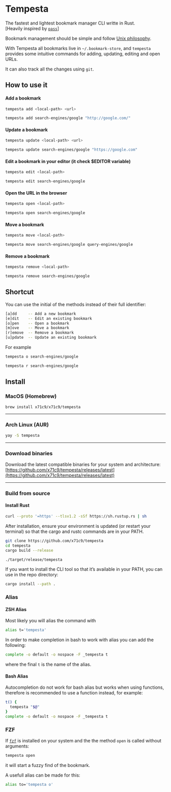 # Tempesta

The fastest and lightest bookmark manager CLI writte in Rust.\
[Heavily inspired by [`pass`](https://www.passwordstore.org/)]

Bookmark management should be simple and follow [Unix philosophy](https://en.wikipedia.org/wiki/Unix_philosophy).

With Tempesta all bookmarks live in `~/.bookmark-store`, and `tempesta` provides
some intuitive commands for adding, updating, editing and open URLs.

It can also track all the changes using `git`.

## How to use it

#### Add a bookmark
```bash
tempesta add <local-path> <url>

tempesta add search-engines/google "http://google.com/"
```

#### Update a bookmark
```bash
tempesta update <local-path> <url>

tempesta update search-engines/google "https://google.com"
```

#### Edit a bookmark in your editor (it check $EDITOR variable)
```bash
tempesta edit <local-path>

tempesta edit search-engines/google
```

#### Open the URL in the browser
```bash
tempesta open <local-path>

tempesta open search-engines/google
```

#### Move a bookmark
```bash
tempesta move <local-path>

tempesta move search-engines/google query-engines/google
```

#### Remove a bookmark
```bash
tempesta remove <local-path>

tempesta remove search-engines/google
```

## Shortcut

You can use the initial of the methods instead of their full identifier:

```bash
[a]dd     -- Add a new bookmark
[e]dit    -- Edit an existing bookmark
[o]pen    -- Open a bookmark
[m]ove    -- Move a bookmark
[r]emove  -- Remove a bookmark
[u]pdate  -- Update an existing bookmark
```

For example
```bash
tempesta o search-engines/google

tempesta r search-engines/google
```

## Install

### MacOS (Homebrew)

```bash
brew install x71c9/x71c9/tempesta
```
---
### Arch Linux (AUR)
```bash
yay -S tempesta
```
---
### Download binaries

Download the latest compatible binaries for your system and architecture:
[https://github.com/x71c9/tempesta/releases/latest](https://github.com/x71c9/tempesta/releases/latest)


---
### Build from source

#### Install Rust
```bash
curl --proto '=https' --tlsv1.2 -sSf https://sh.rustup.rs | sh
```
After installation, ensure your environment is updated (or restart your 
terminal) so that the cargo and rustc commands are in your PATH.

```bash
git clone https://github.com/x71c9/tempesta
cd tempesta
cargo build --release

./target/release/tempesta
```

If you want to install the CLI tool so that it’s available in your PATH, 
you can use in the repo directory:
```bash
cargo install --path .
```

### Alias

#### ZSH Alias
Most likely you will alias the command with
```bash
alias t='tempesta'
```
In order to make completion in bash to work with alias you can add the following:
```bash
complete -o default -o nospace -F _tempesta t
```
where the final `t` is the name of the alias.

#### Bash Alias
Autocompletion do not work for bash alias but works when using functions,
therefore is recommended to use a function instead, for example:

```bash
t() {
  tempesta "$@"
}
complete -o default -o nospace -F _tempesta t
```

### FZF

If [`fzf`](https://github.com/junegunn/fzf) is installed on your system and the
the method `open` is called without arguments:

```bash
tempesta open
```
it will start a fuzzy find of the bookmark.

A usefull alias can be made for this:

```bash
alias to='tempesta o'
```


